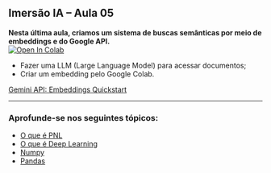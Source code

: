 ## Imersão IA – Aula 05

**Nesta última aula, criamos um sistema de buscas semânticas por meio de embeddings e do Google API.**   
<a target="_blank" href="https://colab.research.google.com/github/Alan-oliveir/Imersao_IA-Alura-Google/blob/main/Aula-04/Chatbot_Gemini.ipynb">
  <img src="https://colab.research.google.com/assets/colab-badge.svg" alt="Open In Colab"/>
</a>

- Fazer uma LLM (Large Language Model) para acessar documentos;
- Criar um embedding pelo Google Colab.

[Gemini API: Embeddings Quickstart](https://colab.research.google.com/github/google-gemini/cookbook/blob/main/quickstarts/Embeddings.ipynb)

---
### Aprofunde-se nos seguintes tópicos:
  - [O que é PNL](https://www.alura.com.br/artigos/o-que-e-pln)
  - [O que é Deep Learning](https://www.alura.com.br/artigos/deep-learning-deep-fake)
  - [Numpy](https://www.alura.com.br/artigos/numpy-computacao-cientifica-com-python)
  - [Pandas](https://www.alura.com.br/artigos/pandas-o-que-e-para-que-serve-como-instalar)
